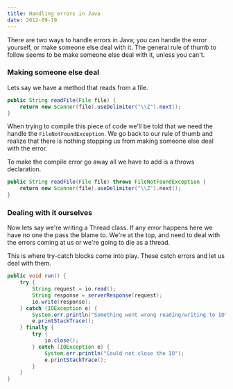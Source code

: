 ```yaml
---
title: Handling errors in Java
date: 2012-09-19
---
```


There are two ways to handle errors in Java; you can handle the error yourself,
or make someone else deal with it. The general rule of thumb to follow seems
to be make someone else deal with it, unless you can't.

### Making someone else deal

Lets say we have a method that reads from a file.

```java
public String readFile(File file) {
    return new Scanner(file).useDelimiter("\\Z").next();
}
```

When trying to compile this piece of code we'll be told that we need the
handle the `FileNotFoundException`. We go back to our rule of thumb and
realize that there is nothing stopping us from making someone else deal with the
error.

To make the compile error go away all we have to add is a throws declaration.

```java
public String readFile(File file) throws FileNotFoundException {
    return new Scanner(file).useDelimiter("\\Z").next();
}
```

### Dealing with it ourselves

Now lets say we're writing a Thread class. If any error happens here we have
no one the pass the blame to. We're at the top, and need to deal with the
errors coming at us or we're going to die as a thread.

This is where try-catch blocks come into play. These catch errors and let us
deal with them.

```java
public void run() {
    try {
        String request = io.read();
        String response = serverResponse(request);
        io.write(response);
    } catch (IOException e) {
        System.err.println("Something went wrong reading/writing to IO");
        e.printStackTrace();
    } finally {
        try {
            io.close();
        } catch (IOException e) {
            System.err.println("Could not close the IO");
            e.printStackTrace();
        }
    }
}
```
